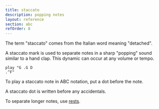 ```yaml
---
title: staccato
description: popping notes
layout: reference
section: abc
refOrder: 8
---
```


The term "staccato" comes from the Italian word meaning "detached".

A staccato mark is used to separate notes in a sharp "popping"
sound similar to a hand clap. This dynamic can occur at any
volume or tempo.

<code class="jumbo">play "G <span data-dfnup="staccato">.G</span> D <span data-dfn="staccato">.^F</span>"</code>

To play a staccato note in ABC notation, put a dot before
the note.

A staccato dot is written before any accidentals.

To separate longer notes, use <a href="rests.html">rests</a>.

